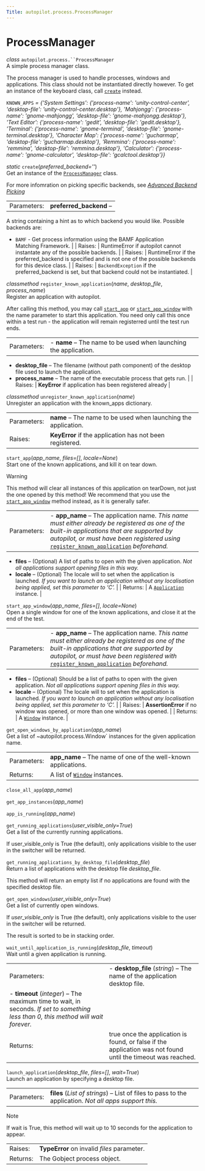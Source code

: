 ```yaml
---
Title: autopilot.process.ProcessManager
---
```

        
ProcessManager
==============

 *class* `autopilot.process.``ProcessManager`<a href="#ProcessManager" class="reference internal"></a><a href="#autopilot.process.ProcessManager" class="headerlink" title="Permalink to this definition"></a>  
A simple process manager class.

The process manager is used to handle processes, windows and applications. This class should not be instantiated directly however. To get an instance of the keyboard class, call <a href="#autopilot.process.ProcessManager.create" class="reference internal" title="autopilot.process.ProcessManager.create"><code class="xref py py-meth docutils literal">create</code></a> instead.

 `KNOWN_APPS` *= {'System Settings': {'process-name': 'unity-control-center', 'desktop-file': 'unity-control-center.desktop'}, 'Mahjongg': {'process-name': 'gnome-mahjongg', 'desktop-file': 'gnome-mahjongg.desktop'}, 'Text Editor': {'process-name': 'gedit', 'desktop-file': 'gedit.desktop'}, 'Terminal': {'process-name': 'gnome-terminal', 'desktop-file': 'gnome-terminal.desktop'}, 'Character Map': {'process-name': 'gucharmap', 'desktop-file': 'gucharmap.desktop'}, 'Remmina': {'process-name': 'remmina', 'desktop-file': 'remmina.desktop'}, 'Calculator': {'process-name': 'gnome-calculator', 'desktop-file': 'gcalctool.desktop'}}*<a href="#autopilot.process.ProcessManager.KNOWN_APPS" class="headerlink" title="Permalink to this definition"></a>  

 *static* `create`(*preferred\_backend=''*)<a href="#ProcessManager.create" class="reference internal"></a><a href="#autopilot.process.ProcessManager.create" class="headerlink" title="Permalink to this definition"></a>  
Get an instance of the <a href="#autopilot.process.ProcessManager" class="reference internal" title="autopilot.process.ProcessManager"><code class="xref py py-class docutils literal">ProcessManager</code></a> class.

For more infomration on picking specific backends, see <a href="../tutorial-advanced_autopilot.md#tut-picking-backends" class="reference internal"><em>Advanced Backend Picking</em></a>

|             |                                                                                                                    |
|-------------|--------------------------------------------------------------------------------------------------------------------|
| Parameters: | **preferred\_backend** –                                                                                           
  A string containing a hint as to which backend you would like. Possible backends are:                               
                                                                                                                      
  -   `BAMF` - Get process information using the BAMF Application                                                     
      Matching Framework.                                                                                             |
| Raises:     | RuntimeError if autopilot cannot instantate any of the possible backends.                                          |
| Raises:     | RuntimeError if the preferred\_backend is specified and is not one of the possible backends for this device class. |
| Raises:     | `BackendException` if the preferred\_backend is set, but that backend could not be instantiated.                   |

 *classmethod* `register_known_application`(*name*, *desktop\_file*, *process\_name*)<a href="#ProcessManager.register_known_application" class="reference internal"></a><a href="#autopilot.process.ProcessManager.register_known_application" class="headerlink" title="Permalink to this definition"></a>  
Register an application with autopilot.

After calling this method, you may call <a href="#autopilot.process.ProcessManager.start_app" class="reference internal" title="autopilot.process.ProcessManager.start_app"><code class="xref py py-meth docutils literal">start_app</code></a> or <a href="#autopilot.process.ProcessManager.start_app_window" class="reference internal" title="autopilot.process.ProcessManager.start_app_window"><code class="xref py py-meth docutils literal">start_app_window</code></a> with the name parameter to start this application. You need only call this once within a test run - the application will remain registerred until the test run ends.

|             |                                                                                                                   |
|-------------|-------------------------------------------------------------------------------------------------------------------|
| Parameters: | -   **name** – The name to be used when launching the application.                                                
  -   **desktop\_file** – The filename (without path component) of the desktop file used to launch the application.  
  -   **process\_name** – The name of the executable process that gets run.                                          |
| Raises:     | **KeyError** if application has been registered already                                                           |

 *classmethod* `unregister_known_application`(*name*)<a href="#ProcessManager.unregister_known_application" class="reference internal"></a><a href="#autopilot.process.ProcessManager.unregister_known_application" class="headerlink" title="Permalink to this definition"></a>  
Unregister an application with the known\_apps dictionary.

|             |                                                                |
|-------------|----------------------------------------------------------------|
| Parameters: | **name** – The name to be used when launching the application. |
| Raises:     | **KeyError** if the application has not been registered.       |

 `start_app`(*app\_name*, *files=\[\]*, *locale=None*)<a href="#ProcessManager.start_app" class="reference internal"></a><a href="#autopilot.process.ProcessManager.start_app" class="headerlink" title="Permalink to this definition"></a>  
Start one of the known applications, and kill it on tear down.

Warning

This method will clear all instances of this application on tearDown, not just the one opened by this method! We recommend that you use the <a href="#autopilot.process.ProcessManager.start_app_window" class="reference internal" title="autopilot.process.ProcessManager.start_app_window"><code class="xref py py-meth docutils literal">start_app_window</code></a> method instead, as it is generally safer.

|             |                                                                                                                                                                                                                                                                                                                                                                                                                                                                                    |
|-------------|------------------------------------------------------------------------------------------------------------------------------------------------------------------------------------------------------------------------------------------------------------------------------------------------------------------------------------------------------------------------------------------------------------------------------------------------------------------------------------|
| Parameters: | -   **app\_name** – The application name. *This name must either already be registered as one of the built-in applications that are supported by autopilot, or must have been registered using* <a href="#autopilot.process.ProcessManager.register_known_application" class="reference internal" title="autopilot.process.ProcessManager.register_known_application"><code class="xref py py-meth docutils literal">register_known_application</code></a> *beforehand.* 
  -   **files** – (Optional) A list of paths to open with the given application. *Not all applications support opening files in this way.*                                                                                                                                                                                                                                                                                                                                            
  -   **locale** – (Optional) The locale will to set when the application is launched. *If you want to launch an application without any localisation being applied, set this parameter to ‘C’.*                                                                                                                                                                                                                                                                                      |
| Returns:    | A <a href="../autopilot.process.Application.md#autopilot.process.Application" class="reference internal" title="autopilot.process.Application"><code class="xref py py-class docutils literal">Application</code></a> instance.                                                                                                                                                                                                                                            |

 `start_app_window`(*app\_name*, *files=\[\]*, *locale=None*)<a href="#ProcessManager.start_app_window" class="reference internal"></a><a href="#autopilot.process.ProcessManager.start_app_window" class="headerlink" title="Permalink to this definition"></a>  
Open a single window for one of the known applications, and close it at the end of the test.

|             |                                                                                                                                                                                                                                                                                                                                                                                                                                                                                   |
|-------------|-----------------------------------------------------------------------------------------------------------------------------------------------------------------------------------------------------------------------------------------------------------------------------------------------------------------------------------------------------------------------------------------------------------------------------------------------------------------------------------|
| Parameters: | -   **app\_name** – The application name. *This name must either already be registered as one of the built-in applications that are supported by autopilot, or must have been registered with* <a href="#autopilot.process.ProcessManager.register_known_application" class="reference internal" title="autopilot.process.ProcessManager.register_known_application"><code class="xref py py-meth docutils literal">register_known_application</code></a> *beforehand.* 
  -   **files** – (Optional) Should be a list of paths to open with the given application. *Not all applications support opening files in this way.*                                                                                                                                                                                                                                                                                                                                 
  -   **locale** – (Optional) The locale will to set when the application is launched. *If you want to launch an application without any localisation being applied, set this parameter to ‘C’.*                                                                                                                                                                                                                                                                                     |
| Raises:     | **AssertionError** if no window was opened, or more than one window was opened.                                                                                                                                                                                                                                                                                                                                                                                                   |
| Returns:    | A <a href="../autopilot.process.Window.md#autopilot.process.Window" class="reference internal" title="autopilot.process.Window"><code class="xref py py-class docutils literal">Window</code></a> instance.                                                                                                                                                                                                                                                               |

 `get_open_windows_by_application`(*app\_name*)<a href="#ProcessManager.get_open_windows_by_application" class="reference internal"></a><a href="#autopilot.process.ProcessManager.get_open_windows_by_application" class="headerlink" title="Permalink to this definition"></a>  
Get a list of ~autopilot.process.Window\` instances for the given application name.

|             |                                                                                                                                                                                                                              |
|-------------|------------------------------------------------------------------------------------------------------------------------------------------------------------------------------------------------------------------------------|
| Parameters: | **app\_name** – The name of one of the well-known applications.                                                                                                                                                              |
| Returns:    | A list of <a href="../autopilot.process.Window.md#autopilot.process.Window" class="reference internal" title="autopilot.process.Window"><code class="xref py py-class docutils literal">Window</code></a> instances. |

 `close_all_app`(*app\_name*)<a href="#ProcessManager.close_all_app" class="reference internal"></a><a href="#autopilot.process.ProcessManager.close_all_app" class="headerlink" title="Permalink to this definition"></a>  

 `get_app_instances`(*app\_name*)<a href="#ProcessManager.get_app_instances" class="reference internal"></a><a href="#autopilot.process.ProcessManager.get_app_instances" class="headerlink" title="Permalink to this definition"></a>  

 `app_is_running`(*app\_name*)<a href="#ProcessManager.app_is_running" class="reference internal"></a><a href="#autopilot.process.ProcessManager.app_is_running" class="headerlink" title="Permalink to this definition"></a>  

 `get_running_applications`(*user\_visible\_only=True*)<a href="#ProcessManager.get_running_applications" class="reference internal"></a><a href="#autopilot.process.ProcessManager.get_running_applications" class="headerlink" title="Permalink to this definition"></a>  
Get a list of the currently running applications.

If user\_visible\_only is True (the default), only applications visible to the user in the switcher will be returned.

 `get_running_applications_by_desktop_file`(*desktop\_file*)<a href="#ProcessManager.get_running_applications_by_desktop_file" class="reference internal"></a><a href="#autopilot.process.ProcessManager.get_running_applications_by_desktop_file" class="headerlink" title="Permalink to this definition"></a>  
Return a list of applications with the desktop file *desktop\_file*.

This method will return an empty list if no applications are found with the specified desktop file.

 `get_open_windows`(*user\_visible\_only=True*)<a href="#ProcessManager.get_open_windows" class="reference internal"></a><a href="#autopilot.process.ProcessManager.get_open_windows" class="headerlink" title="Permalink to this definition"></a>  
Get a list of currently open windows.

If *user\_visible\_only* is True (the default), only applications visible to the user in the switcher will be returned.

The result is sorted to be in stacking order.

 `wait_until_application_is_running`(*desktop\_file*, *timeout*)<a href="#ProcessManager.wait_until_application_is_running" class="reference internal"></a><a href="#autopilot.process.ProcessManager.wait_until_application_is_running" class="headerlink" title="Permalink to this definition"></a>  
Wait until a given application is running.

|             |                                                                                                                                       |
|-------------|---------------------------------------------------------------------------------------------------------------------------------------|
| Parameters: | -   **desktop\_file** (*string*) – The name of the application desktop file.                                                          
  -   **timeout** (*integer*) – The maximum time to wait, in seconds. *If set to something less than 0, this method will wait forever.*  |
| Returns:    | true once the application is found, or false if the application was not found until the timeout was reached.                          |

 `launch_application`(*desktop\_file*, *files=\[\]*, *wait=True*)<a href="#ProcessManager.launch_application" class="reference internal"></a><a href="#autopilot.process.ProcessManager.launch_application" class="headerlink" title="Permalink to this definition"></a>  
Launch an application by specifying a desktop file.

|             |                                                                                                        |
|-------------|--------------------------------------------------------------------------------------------------------|
| Parameters: | **files** (*List of strings*) – List of files to pass to the application. *Not all apps support this.* |

Note

If wait is True, this method will wait up to 10 seconds for the application to appear.

|          |                                             |
|----------|---------------------------------------------|
| Raises:  | **TypeError** on invalid *files* parameter. |
| Returns: | The Gobject process object.                 |

